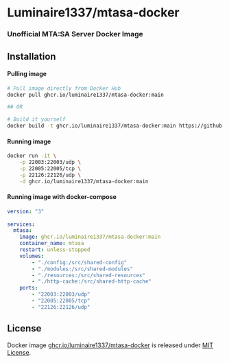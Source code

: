 # Luminaire1337/mtasa-docker
### Unofficial MTA:SA Server Docker Image

## Installation
#### Pulling image
```bash
# Pull image directly from Docker Hub
docker pull ghcr.io/luminaire1337/mtasa-docker:main

## OR

# Build it yourself
docker build -t ghcr.io/luminaire1337/mtasa-docker:main https://github.com/Luminaire1337/mtasa-docker.git#main
```
#### Running image
```bash
docker run -it \
	-p 22003:22003/udp \
	-p 22005:22005/tcp \
	-p 22126:22126/udp \
	-d ghcr.io/luminaire1337/mtasa-docker:main
```
#### Running image with docker-compose
```yml
version: "3"
   
services:
  mtasa:
    image: ghcr.io/luminaire1337/mtasa-docker:main
    container_name: mtasa
    restart: unless-stopped
    volumes:
        - "./config:/src/shared-config"
        - "./modules:/src/shared-modules"
        - "./resources:/src/shared-resources"
        - "./http-cache:/src/shared-http-cache"
    ports:
        - "22003:22003/udp"
        - "22005:22005/tcp"
        - "22126:22126/udp"
```

## License
Docker image [ghcr.io/luminaire1337/mtasa-docker](https://github.com/Luminaire1337/mtasa-docker) is released under [MIT License](https://github.com/Luminaire1337/mtasa-docker/blob/main/LICENSE).